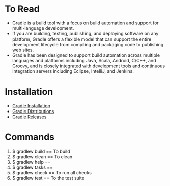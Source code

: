 # To Read
* Gradle is a build tool with a focus on build automation and support for multi-language development. 
* If you are building, testing, publishing, and deploying software on any platform, Gradle offers a flexible model that can support the entire development lifecycle from compiling and packaging code to publishing web sites. 
* Gradle has been designed to support build automation across multiple languages and platforms including Java, Scala, Android, C/C++, and Groovy, and is closely integrated with development tools and continuous integration servers including Eclipse, IntelliJ, and Jenkins.

# Installation
* [Gradle Installation](https://gradle.org/install/)
* [Gradle Distributions](https://services.gradle.org/distributions/)
* [Gradle Releases](https://gradle.org/releases/)

# Commands
1. $ gradlew build == To build
2. $ gradlew clean == To clean
3. $ gradlew help ==
4. $ gradlew tasks ==
5. $ gradlew check == To run all checks
6. $ gradlew test == To the test suite
